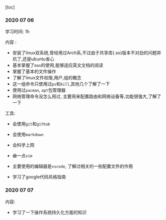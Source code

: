 [toc]

### 2020 07 06

学习时间: 1h

内容 : 

- 安装了linux双系统,曾经用过Arch系,不过由于共享库(.so)版本不对劲的问题弃坑了,还是ubuntu省心
- 基本掌握了`man`的使用,能够适应英文文档的阅读
- 掌握了基本的文件操作
- 了解了linux文件权限,用户,组的概念
- 这一组命令只使用过`ps`和`kill`,其他几个了解了一下
- 使用过`pacman`, `apt`包管理器
- 网络管理命令没怎么用过, 主要用来配置路由和网络设备等,功能很强大,了解了一下

工具:

- 会使用`git`和`github`
- 会使用`markdown`

- 会科学上网
- ~~会~~一点`vim`
- 主要使用的编辑器是`vscode`, 了解过相关的一些配置文件的作用
- 学习了google代码风格指南

###  2020 07 07

内容: 

- 学习了一下操作系统持久化方面的知识
